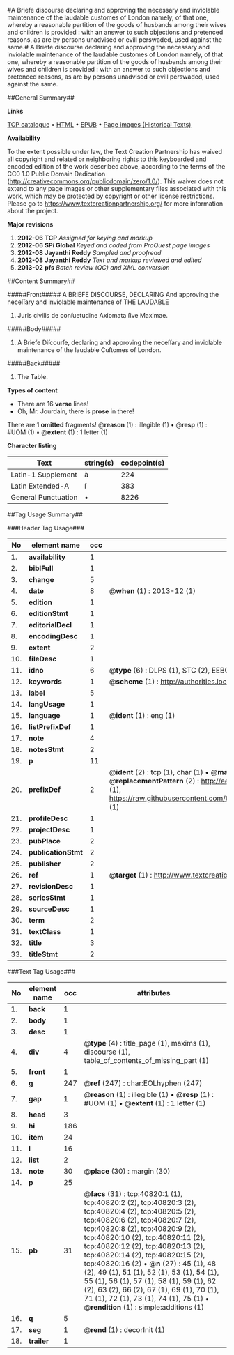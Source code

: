 #A Briefe discourse declaring and approving the necessary and inviolable maintenance of the laudable customes of London namely, of that one, whereby a reasonable partition of the goods of husbands among their wives and children is provided : with an answer to such objections and pretenced reasons, as are by persons unadvised or evill perswaded, used against the same.#
A Briefe discourse declaring and approving the necessary and inviolable maintenance of the laudable customes of London namely, of that one, whereby a reasonable partition of the goods of husbands among their wives and children is provided : with an answer to such objections and pretenced reasons, as are by persons unadvised or evill perswaded, used against the same.

##General Summary##

**Links**

[TCP catalogue](http://www.ota.ox.ac.uk/tcp/)  • 
[HTML](http://tei.it.ox.ac.uk/tcp/Texts-HTML/free/A29/A29443.html)  • 
[EPUB](http://tei.it.ox.ac.uk/tcp/Texts-EPUB/free/A29/A29443.epub) • 
[Page images (Historical Texts)](https://historicaltexts.jisc.ac.uk/eebo-08092268e)

**Availability**

To the extent possible under law, the Text Creation Partnership has waived all copyright and related or neighboring rights to this keyboarded and encoded edition of the work described above, according to the terms of the CC0 1.0 Public Domain Dedication (http://creativecommons.org/publicdomain/zero/1.0/). This waiver does not extend to any page images or other supplementary files associated with this work, which may be protected by copyright or other license restrictions. Please go to https://www.textcreationpartnership.org/ for more information about the project.

**Major revisions**

1. __2012-06__ __TCP__ *Assigned for keying and markup*
1. __2012-06__ __SPi Global__ *Keyed and coded from ProQuest page images*
1. __2012-08__ __Jayanthi Reddy__ *Sampled and proofread*
1. __2012-08__ __Jayanthi Reddy__ *Text and markup reviewed and edited*
1. __2013-02__ __pfs__ *Batch review (QC) and XML conversion*

##Content Summary##

#####Front#####
A BRIEFE DISCOURSE, DECLARING And approving the neceſſary and inviolable maintenance of THE LAUDABLE
1. Juris civilis de conſuetudine Axiomata ſive Maximae.

#####Body#####

1. A Briefe Diſcourſe, declaring and approving the neceſſary and inviolable maintenance of the laudable Cuſtomes of London.

#####Back#####

1. The Table.

**Types of content**

  * There are 16 **verse** lines!
  * Oh, Mr. Jourdain, there is **prose** in there!

There are 1 **omitted** fragments! 
 @__reason__ (1) : illegible (1)  •  @__resp__ (1) : #UOM (1)  •  @__extent__ (1) : 1 letter (1)

**Character listing**


|Text|string(s)|codepoint(s)|
|---|---|---|
|Latin-1 Supplement|à|224|
|Latin Extended-A|ſ|383|
|General Punctuation|•|8226|

##Tag Usage Summary##

###Header Tag Usage###

|No|element name|occ|attributes|
|---|---|---|---|
|1.|__availability__|1||
|2.|__biblFull__|1||
|3.|__change__|5||
|4.|__date__|8| @__when__ (1) : 2013-12 (1)|
|5.|__edition__|1||
|6.|__editionStmt__|1||
|7.|__editorialDecl__|1||
|8.|__encodingDesc__|1||
|9.|__extent__|2||
|10.|__fileDesc__|1||
|11.|__idno__|6| @__type__ (6) : DLPS (1), STC (2), EEBO-CITATION (1), OCLC (1), VID (1)|
|12.|__keywords__|1| @__scheme__ (1) : http://authorities.loc.gov/ (1)|
|13.|__label__|5||
|14.|__langUsage__|1||
|15.|__language__|1| @__ident__ (1) : eng (1)|
|16.|__listPrefixDef__|1||
|17.|__note__|4||
|18.|__notesStmt__|2||
|19.|__p__|11||
|20.|__prefixDef__|2| @__ident__ (2) : tcp (1), char (1)  •  @__matchPattern__ (2) : ([0-9\-]+):([0-9IVX]+) (1), (.+) (1)  •  @__replacementPattern__ (2) : http://eebo.chadwyck.com/downloadtiff?vid=$1&page=$2 (1), https://raw.githubusercontent.com/textcreationpartnership/Texts/master/tcpchars.xml#$1 (1)|
|21.|__profileDesc__|1||
|22.|__projectDesc__|1||
|23.|__pubPlace__|2||
|24.|__publicationStmt__|2||
|25.|__publisher__|2||
|26.|__ref__|1| @__target__ (1) : http://www.textcreationpartnership.org/docs/. (1)|
|27.|__revisionDesc__|1||
|28.|__seriesStmt__|1||
|29.|__sourceDesc__|1||
|30.|__term__|2||
|31.|__textClass__|1||
|32.|__title__|3||
|33.|__titleStmt__|2||


###Text Tag Usage###

|No|element name|occ|attributes|
|---|---|---|---|
|1.|__back__|1||
|2.|__body__|1||
|3.|__desc__|1||
|4.|__div__|4| @__type__ (4) : title_page (1), maxims (1), discourse (1), table_of_contents_of_missing_part (1)|
|5.|__front__|1||
|6.|__g__|247| @__ref__ (247) : char:EOLhyphen (247)|
|7.|__gap__|1| @__reason__ (1) : illegible (1)  •  @__resp__ (1) : #UOM (1)  •  @__extent__ (1) : 1 letter (1)|
|8.|__head__|3||
|9.|__hi__|186||
|10.|__item__|24||
|11.|__l__|16||
|12.|__list__|2||
|13.|__note__|30| @__place__ (30) : margin (30)|
|14.|__p__|25||
|15.|__pb__|31| @__facs__ (31) : tcp:40820:1 (1), tcp:40820:2 (2), tcp:40820:3 (2), tcp:40820:4 (2), tcp:40820:5 (2), tcp:40820:6 (2), tcp:40820:7 (2), tcp:40820:8 (2), tcp:40820:9 (2), tcp:40820:10 (2), tcp:40820:11 (2), tcp:40820:12 (2), tcp:40820:13 (2), tcp:40820:14 (2), tcp:40820:15 (2), tcp:40820:16 (2)  •  @__n__ (27) : 45 (1), 48 (2), 49 (1), 51 (1), 52 (1), 53 (1), 54 (1), 55 (1), 56 (1), 57 (1), 58 (1), 59 (1), 62 (2), 63 (2), 66 (2), 67 (1), 69 (1), 70 (1), 71 (1), 72 (1), 73 (1), 74 (1), 75 (1)  •  @__rendition__ (1) : simple:additions (1)|
|16.|__q__|5||
|17.|__seg__|1| @__rend__ (1) : decorInit (1)|
|18.|__trailer__|1||
